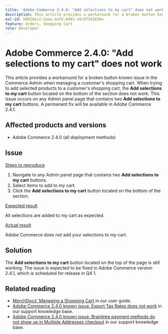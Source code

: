 ```yaml
---
title: 'Adobe Commerce 2.4.0: "Add selections to my cart" does not work'
description: This article provides a workaround for a broken button known issue in the Commerce Admin when managing a customer's shopping cart. When trying to add selected products to a customer's shopping cart, the **Add selections to my cart** button located on the bottom of the section does not work. This issue occurs on any Admin panel page that contains two **Add selections to my cart** buttons. A permanent fix will be available in Adobe Commerce 2.4.1.
exl-id: b0830ec2-2aea-4afb-8d02-e9c8f54283be
feature: Orders, Shopping Cart
role: Developer
---
```

# Adobe Commerce 2.4.0: "Add selections to my cart" does not work

This article provides a workaround for a broken button known issue in the Commerce Admin when managing a customer's shopping cart. When trying to add selected products to a customer's shopping cart, the **Add selections to my cart** button located on the bottom of the section does not work. This issue occurs on any Admin panel page that contains two **Add selections to my cart** buttons. A permanent fix will be available in Adobe Commerce 2.4.1.

## Affected products and versions

* Adobe Commerce 2.4.0 (all deployment methods)

## Issue

<u>Steps to reproduce</u>

1. Navigate to any Admin panel page that contains two **Add selections to my cart** buttons.
1. Select items to add to my cart.
1. Click the **Add selections to my cart** button located on the bottom of the section.

<u>Expected result</u>

All selections are added to my cart as expected.

<u>Actual result</u>

Adobe Commerce does not add your selections to my cart.

## Solution

The **Add selections to my cart** button located on the top of the page is still working. The issue is expected to be fixed in Adobe Commerce version 2.4.1, which is scheduled for release in Q4 1.

## Related reading

* [MerchDocs' Managing a Shopping Cart](https://experienceleague.adobe.com/en/docs/commerce-admin/stores-sales/point-of-purchase/assist/shopping-assisted-cart-manage) in our user guide.
* [Adobe Commerce 2.4.0 known issue: Export Tax Rates does not work](/help/troubleshooting/miscellaneous/magento-2-4-0-known-issue-export-tax-rates-does-not-work.md) in our support knowledge base.
* [Adobe Commerce 2.4.0 known issue: Braintree payment methods do not show up in Multiple Addresses checkout](/help/troubleshooting/payments/magento-2-4-0-braintree-not-in-multiple-addresses-checkout.md) in our support knowledge base.
